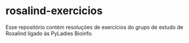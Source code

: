 # rosalind-exercicios
Esse repositório contém resoluções de exercícios do grupo de estudo de Rosalind ligado às PyLadies Bioinfo.
